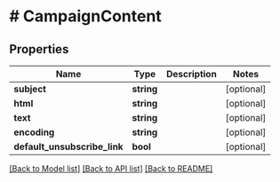 # # CampaignContent

## Properties

Name | Type | Description | Notes
------------ | ------------- | ------------- | -------------
**subject** | **string** |  | [optional] 
**html** | **string** |  | [optional] 
**text** | **string** |  | [optional] 
**encoding** | **string** |  | [optional] 
**default_unsubscribe_link** | **bool** |  | [optional] 

[[Back to Model list]](../../README.md#documentation-for-models) [[Back to API list]](../../README.md#documentation-for-api-endpoints) [[Back to README]](../../README.md)


